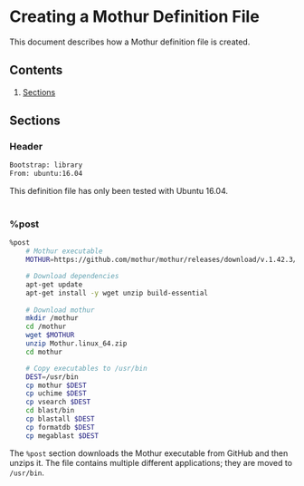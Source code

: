 # Creating a Mothur Definition File
This document describes how a Mothur definition file is created.<br>

## Contents
1. [Sections](#sections)

## Sections

### Header
```bash
Bootstrap: library
From: ubuntu:16.04
```

This definition file has only been tested with Ubuntu 16.04.
<br><br>

### %post

```bash
%post
	# Mothur executable
	MOTHUR=https://github.com/mothur/mothur/releases/download/v.1.42.3/Mothur.linux_64.zip

	# Download dependencies
	apt-get update
	apt-get install -y wget unzip build-essential
	
	# Download mothur
	mkdir /mothur
	cd /mothur
	wget $MOTHUR
	unzip Mothur.linux_64.zip
	cd mothur

	# Copy executables to /usr/bin
	DEST=/usr/bin
	cp mothur $DEST
	cp uchime $DEST
	cp vsearch $DEST
	cd blast/bin 
	cp blastall $DEST
	cp formatdb $DEST
	cp megablast $DEST
```

The `%post` section downloads the Mothur executable from GitHub and then unzips it. The file contains multiple different applications; they are moved to `/usr/bin`. 
